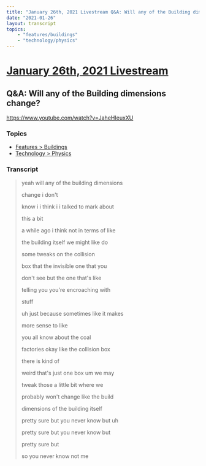 ```yaml
---
title: "January 26th, 2021 Livestream Q&A: Will any of the Building dimensions change?"
date: "2021-01-26"
layout: transcript
topics:
    - "features/buildings"
    - "technology/physics"
---
```

# [January 26th, 2021 Livestream](../2021-01-26.md)
## Q&A: Will any of the Building dimensions change?
https://www.youtube.com/watch?v=JaheHIeuxXU

### Topics
* [Features > Buildings](../topics/features/buildings.md)
* [Technology > Physics](../topics/technology/physics.md)

### Transcript

> yeah will any of the building dimensions
> 
> change i don't
> 
> know i i think i i talked to mark about
> 
> this a bit
> 
> a while ago i think not in terms of like
> 
> the building itself we might like do
> 
> some tweaks on the collision
> 
> box that the invisible one that you
> 
> don't see but the one that's like
> 
> telling you you're encroaching with
> 
> stuff
> 
> uh just because sometimes like it makes
> 
> more sense to like
> 
> you all know about the coal
> 
> factories okay like the collision box
> 
> there is kind of
> 
> weird that's just one box um we may
> 
> tweak those a little bit where we
> 
> probably won't change like the build
> 
> dimensions of the building itself
> 
> pretty sure but you never know but uh
> 
> pretty sure but you never know but
> 
> pretty sure but
> 
> so you never know not me
> 
